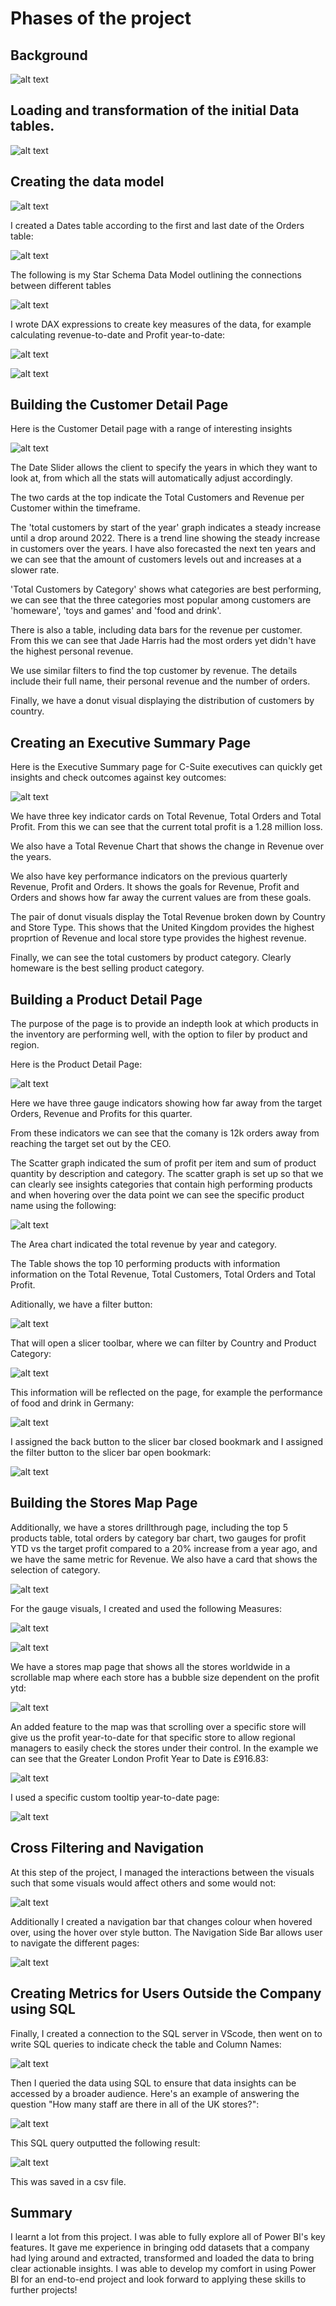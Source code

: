 # Phases of the project

## Background

![alt text](image-1.png)

## Loading and transformation of the initial Data tables.

![alt text](image.png)

## Creating the data model

![alt text](image-2.png)

I created a Dates table according to the first and last date of the Orders table:

![alt text](image-6.png)

The following is my Star Schema Data Model outlining the connections between different tables

![alt text](image-3.png)

I wrote DAX expressions to create key measures of the data, for example calculating revenue-to-date and Profit year-to-date:

![alt text](image-4.png)

![alt text](image-5.png)

## Building the Customer Detail Page

Here is the Customer Detail page with a range of interesting insights

![alt text](image-7.png)

The Date Slider allows the client to specify the years in which they want to look at, from which all the stats will automatically adjust accordingly.

The two cards at the top indicate the Total Customers and Revenue per Customer within the timeframe.

The 'total customers by start of the year' graph indicates a steady increase until a drop around 2022. There is a trend line showing the steady increase in customers over the years. I have also forecasted the next ten years and we can see that the amount of customers levels out and increases at a slower rate.

'Total Customers by Category' shows what categories are best performing, we can see that the three categories most popular among customers are 'homeware', 'toys and games' and 'food and drink'.

There is also a table, including data bars for the revenue per customer. From this we can see that Jade Harris had the most orders yet didn't have the highest personal revenue.

We use similar filters to find the top customer by revenue. The details include their full name, their personal revenue and the number of orders.

Finally, we have a donut visual displaying the distribution of customers by country.

## Creating an Executive Summary Page

Here is the Executive Summary page for C-Suite executives can quickly get insights and check outcomes against key outcomes:

![alt text](image-8.png)

We have three key indicator cards on Total Revenue, Total Orders and Total Profit. From this we can see that the current total profit is a 1.28 million loss.

We also have a Total Revenue Chart that shows the change in Revenue over the years.

We also have key performance indicators on the previous quarterly Revenue, Profit and Orders. It shows the goals for Revenue, Profit and Orders and shows how far away the current values are from these goals.

The pair of donut visuals display the Total Revenue broken down by Country and Store Type. This shows that the United Kingdom provides the highest proprtion of Revenue and local store type provides the highest revenue.

Finally, we can see the total customers by product category. Clearly homeware is the best selling product category.

## Building a Product Detail Page

The purpose of the page is to provide an indepth look at which products in the inventory are performing well, with the option to filer by product and region.

Here is the Product Detail Page:

![alt text](image-12.png)

Here we have three gauge indicators showing how far away from the target Orders, Revenue and Profits for this quarter.

From these indicators we can see that the comany is 12k orders away from reaching the target set out by the CEO.

The Scatter graph indicated the sum of profit per item and sum of product quantity by description and category. The scatter graph is set up so that we can clearly see insights categories that contain high performing products and when hovering over the data point we can see the specific product name using the following:

![alt text](image-11.png)


The Area chart indicated the total revenue by year and category.

The Table shows the top 10 performing products with information information on the Total Revenue, Total Customers, Total Orders and Total Profit.

Aditionally, we have a filter button:

![alt text](image-13.png)

That will open a slicer toolbar, where we can filter by Country and Product Category:

![alt text](image-15.png)

This information will be reflected on the page, for example the performance of food and drink in Germany:

![alt text](image-16.png)

I assigned the back button to the slicer bar closed bookmark and I assigned the filter button to the slicer bar open bookmark:

![alt text](image-17.png)

## Building the Stores Map Page


Additionally, we have a stores drillthrough page, including the top 5 products table, total orders by category bar chart, two gauges for profit YTD vs the target profit compared to a 20% increase from a year ago, and we have the same metric for Revenue. We also have a card that shows the selection of category.

![alt text](image-9.png)

For the gauge visuals, I created and used the following Measures:

![alt text](image-18.png)

![alt text](image-19.png)

We have a stores map page that shows all the stores worldwide in a scrollable map where each store has a bubble size dependent on the profit ytd:

![alt text](image-14.png)

An added feature to the map was that scrolling over a specific store will give us the profit year-to-date for that specific store to allow regional managers to easily check the stores under their control. In the example we can see that the Greater London Profit Year to Date is £916.83:

![alt text](image-20.png)

I used a specific custom tooltip year-to-date page:

![alt text](image-21.png)

## Cross Filtering and Navigation

At this step of the project, I managed the interactions between the visuals such that some visuals would affect others and some would not:

![alt text](image-10.png)

Additionally I created a navigation bar that changes colour when hovered over, using the hover over style button. The Navigation Side Bar allows user to navigate the different pages:

![alt text](image-23.png)

## Creating Metrics for Users Outside the Company using SQL

Finally, I created a connection to the SQL server in VScode, then went on to write SQL queries to indicate check the table and Column Names:

![alt text](image-22.png)

Then I queried the data using SQL to ensure that data insights can be accessed by a broader audience. Here's an example of answering the question "How many staff are there in all of the UK stores?":

![alt text](image-26.png)

This SQL query outputted the following result:

![alt text](image-27.png)

This was saved in a csv file.

## Summary


I learnt a lot from this project. I was able to fully explore all of Power BI's key features. It gave me experience in bringing odd datasets that a company had lying around and extracted, transformed and loaded the data to bring clear actionable insights. I was able to develop my comfort in using Power BI for an end-to-end project and look forward to applying these skills to further projects!
